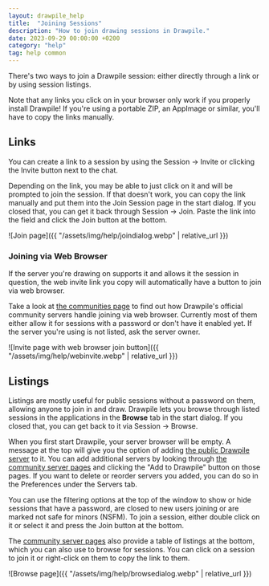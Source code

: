 ```yaml
---
layout: drawpile_help
title:  "Joining Sessions"
description: "How to join drawing sessions in Drawpile."
date: 2023-09-29 00:00:00 +0200
category: "help"
tag: help common
---
```


There's two ways to join a Drawpile session: either directly through a link or by using session listings.

Note that any links you click on in your browser only work if you properly install Drawpile! If you're using a portable ZIP, an AppImage or similar, you'll have to copy the links manually.

## Links

You can create a link to a session by using the Session → Invite or clicking the Invite button next to the chat.

Depending on the link, you may be able to just click on it and will be prompted to join the session. If that doesn't work, you can copy the link manually and put them into the Join Session page in the start dialog. If you closed that, you can get it back through Session → Join. Paste the link into the field and click the Join button at the bottom.

![Join page]({{ "/assets/img/help/joindialog.webp" | relative_url }})

### Joining via Web Browser

If the server you're drawing on supports it and allows it the session in question, the web invite link you copy will automatically have a button to join via web browser.

Take a look at [the communities page](https://drawpile.net/communities/) to find out how Drawpile's official community servers handle joining via web browser. Currently most of them either allow it for sessions with a password or don't have it enabled yet. If the server you're using is not listed, ask the server owner.

![Invite page with web browser join button]({{ "/assets/img/help/webinvite.webp" | relative_url }})

## Listings

Listings are mostly useful for public sessions without a password on them, allowing anyone to join in and draw. Drawpile lets you browse through listed sessions in the applications in the **Browse** tab in the start dialog. If you closed that, you can get back to it via Session → Browse.

When you first start Drawpile, your server browser will be empty. A message at the top will give you the option of adding [the public Drawpile server](https://drawpile.net/communities/drawpile/) to it. You can add additional servers by looking through [the community server pages](https://drawpile.net/communities/) and clicking the "Add to Drawpile" button on those pages. If you want to delete or reorder servers you added, you can do so in the Preferences under the Servers tab.

You can use the filtering options at the top of the window to show or hide sessions that have a password, are closed to new users joining or are marked not safe for minors (NSFM). To join a session, either double click on it or select it and press the Join button at the bottom.

The [community server pages](https://drawpile.net/communities/) also provide a table of listings at the bottom, which you can also use to browse for sessions. You can click on a session to join it or right-click on them to copy the link to them.

![Browse page]({{ "/assets/img/help/browsedialog.webp" | relative_url }})
